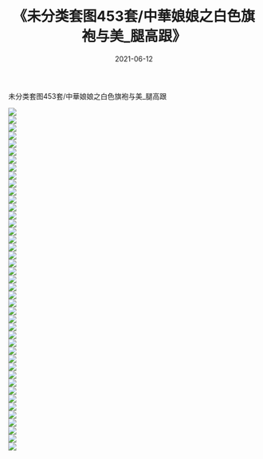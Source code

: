 ﻿---
layout: post
title:  《未分类套图453套/中華娘娘之白色旗袍与美_腿高跟》
date:   2021-06-12
img: http://img.660000.xyz/Sharelink/网络美图/2021/未分类套图453套/中華娘娘之白色旗袍与美_腿高跟/000.jpg
categories: [美女, 清纯, 唯美]
---

未分类套图453套/中華娘娘之白色旗袍与美_腿高跟

 ![](http://img.660000.xyz/Sharelink/网络美图/2021/未分类套图453套/中華娘娘之白色旗袍与美_腿高跟/001.jpg) <br>![](http://img.660000.xyz/Sharelink/网络美图/2021/未分类套图453套/中華娘娘之白色旗袍与美_腿高跟/002.jpg) <br>![](http://img.660000.xyz/Sharelink/网络美图/2021/未分类套图453套/中華娘娘之白色旗袍与美_腿高跟/003.jpg) <br>![](http://img.660000.xyz/Sharelink/网络美图/2021/未分类套图453套/中華娘娘之白色旗袍与美_腿高跟/004.jpg) <br>![](http://img.660000.xyz/Sharelink/网络美图/2021/未分类套图453套/中華娘娘之白色旗袍与美_腿高跟/005.jpg) <br>![](http://img.660000.xyz/Sharelink/网络美图/2021/未分类套图453套/中華娘娘之白色旗袍与美_腿高跟/006.jpg) <br>![](http://img.660000.xyz/Sharelink/网络美图/2021/未分类套图453套/中華娘娘之白色旗袍与美_腿高跟/007.jpg) <br>![](http://img.660000.xyz/Sharelink/网络美图/2021/未分类套图453套/中華娘娘之白色旗袍与美_腿高跟/008.jpg) <br>![](http://img.660000.xyz/Sharelink/网络美图/2021/未分类套图453套/中華娘娘之白色旗袍与美_腿高跟/009.jpg) <br>![](http://img.660000.xyz/Sharelink/网络美图/2021/未分类套图453套/中華娘娘之白色旗袍与美_腿高跟/010.jpg) <br>![](http://img.660000.xyz/Sharelink/网络美图/2021/未分类套图453套/中華娘娘之白色旗袍与美_腿高跟/011.jpg) <br>![](http://img.660000.xyz/Sharelink/网络美图/2021/未分类套图453套/中華娘娘之白色旗袍与美_腿高跟/012.jpg) <br>![](http://img.660000.xyz/Sharelink/网络美图/2021/未分类套图453套/中華娘娘之白色旗袍与美_腿高跟/013.jpg) <br>![](http://img.660000.xyz/Sharelink/网络美图/2021/未分类套图453套/中華娘娘之白色旗袍与美_腿高跟/014.jpg) <br>![](http://img.660000.xyz/Sharelink/网络美图/2021/未分类套图453套/中華娘娘之白色旗袍与美_腿高跟/015.jpg) <br>![](http://img.660000.xyz/Sharelink/网络美图/2021/未分类套图453套/中華娘娘之白色旗袍与美_腿高跟/016.jpg) <br>![](http://img.660000.xyz/Sharelink/网络美图/2021/未分类套图453套/中華娘娘之白色旗袍与美_腿高跟/017.jpg) <br>![](http://img.660000.xyz/Sharelink/网络美图/2021/未分类套图453套/中華娘娘之白色旗袍与美_腿高跟/018.jpg) <br>![](http://img.660000.xyz/Sharelink/网络美图/2021/未分类套图453套/中華娘娘之白色旗袍与美_腿高跟/019.jpg) <br>![](http://img.660000.xyz/Sharelink/网络美图/2021/未分类套图453套/中華娘娘之白色旗袍与美_腿高跟/020.jpg) <br>![](http://img.660000.xyz/Sharelink/网络美图/2021/未分类套图453套/中華娘娘之白色旗袍与美_腿高跟/021.jpg) <br>![](http://img.660000.xyz/Sharelink/网络美图/2021/未分类套图453套/中華娘娘之白色旗袍与美_腿高跟/022.jpg) <br>![](http://img.660000.xyz/Sharelink/网络美图/2021/未分类套图453套/中華娘娘之白色旗袍与美_腿高跟/023.jpg) <br>![](http://img.660000.xyz/Sharelink/网络美图/2021/未分类套图453套/中華娘娘之白色旗袍与美_腿高跟/024.jpg) <br>![](http://img.660000.xyz/Sharelink/网络美图/2021/未分类套图453套/中華娘娘之白色旗袍与美_腿高跟/025.jpg) <br>![](http://img.660000.xyz/Sharelink/网络美图/2021/未分类套图453套/中華娘娘之白色旗袍与美_腿高跟/026.jpg) <br>![](http://img.660000.xyz/Sharelink/网络美图/2021/未分类套图453套/中華娘娘之白色旗袍与美_腿高跟/027.jpg) <br>![](http://img.660000.xyz/Sharelink/网络美图/2021/未分类套图453套/中華娘娘之白色旗袍与美_腿高跟/028.jpg) <br>![](http://img.660000.xyz/Sharelink/网络美图/2021/未分类套图453套/中華娘娘之白色旗袍与美_腿高跟/029.jpg) <br>![](http://img.660000.xyz/Sharelink/网络美图/2021/未分类套图453套/中華娘娘之白色旗袍与美_腿高跟/030.jpg) <br>![](http://img.660000.xyz/Sharelink/网络美图/2021/未分类套图453套/中華娘娘之白色旗袍与美_腿高跟/031.jpg) <br>![](http://img.660000.xyz/Sharelink/网络美图/2021/未分类套图453套/中華娘娘之白色旗袍与美_腿高跟/032.jpg) <br>![](http://img.660000.xyz/Sharelink/网络美图/2021/未分类套图453套/中華娘娘之白色旗袍与美_腿高跟/033.jpg) <br>![](http://img.660000.xyz/Sharelink/网络美图/2021/未分类套图453套/中華娘娘之白色旗袍与美_腿高跟/034.jpg) <br>![](http://img.660000.xyz/Sharelink/网络美图/2021/未分类套图453套/中華娘娘之白色旗袍与美_腿高跟/035.jpg) <br>![](http://img.660000.xyz/Sharelink/网络美图/2021/未分类套图453套/中華娘娘之白色旗袍与美_腿高跟/036.jpg) <br>![](http://img.660000.xyz/Sharelink/网络美图/2021/未分类套图453套/中華娘娘之白色旗袍与美_腿高跟/037.jpg) <br>![](http://img.660000.xyz/Sharelink/网络美图/2021/未分类套图453套/中華娘娘之白色旗袍与美_腿高跟/038.jpg) <br>![](http://img.660000.xyz/Sharelink/网络美图/2021/未分类套图453套/中華娘娘之白色旗袍与美_腿高跟/039.jpg) <br>![](http://img.660000.xyz/Sharelink/网络美图/2021/未分类套图453套/中華娘娘之白色旗袍与美_腿高跟/040.jpg) <br>![](http://img.660000.xyz/Sharelink/网络美图/2021/未分类套图453套/中華娘娘之白色旗袍与美_腿高跟/041.jpg) <br>![](http://img.660000.xyz/Sharelink/网络美图/2021/未分类套图453套/中華娘娘之白色旗袍与美_腿高跟/042.jpg) <br>![](http://img.660000.xyz/Sharelink/网络美图/2021/未分类套图453套/中華娘娘之白色旗袍与美_腿高跟/043.jpg) <br>